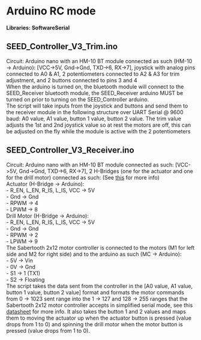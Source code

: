 # Arduino RC mode
 __Libraries: SoftwareSerial__
## SEED_Controller_V3_Trim.ino
Circuit: Arduino nano with an HM-10 BT module connected as such (HM-10 -> Arduino): [VCC->5V, Gnd->Gnd, TXD->6, RX->7], joystick with analog pins connected to A0 & A1, 2 potentiometers connected to A2 & A3 for trim adjustment, and 2 buttons connected to pins 3 and 4
<br/>When the arduino is turned on, the bluetooth module will connect to the SEED_Receiver bluetooth module, the SEED_Receiver arduino MUST be turned on prior to turning on the SEED_Controller arduino. 
<br/>The script will take inputs from the joystick and buttons and send them to the receiver module in the following structure over UART Serial @ 9600 baud: A0 value, A1 value, button 1 value, button 2 value. The trim value adjusts the 1st and 2nd joystick value so at rest the motors are off, this can be adjusted on the fly while the module is active with the 2 potentiometers
## SEED_Controller_V3_Receiver.ino
Circuit: Arduino nano with an HM-10 BT module connected as such: [VCC->5V, Gnd->Gnd, TXD->6, RX->7], 2 H-Bridges (one for the actuator and one for the drill motor) connected as such: (See [this](https://www.hessmer.org/blog/2013/12/28/ibt-2-h-bridge-with-arduino/) for more info)
<br/> Actuator (H-Bridge -> Arduino):
<br/>- R_EN, L_EN, R_IS, L_IS, VCC -> 5V
<br/>- Gnd -> Gnd
<br/>- RPWM -> 4
<br/>- LPWM -> 8
<br/> Drill Motor (H-Bridge -> Arduino):
<br/>- R_EN, L_EN, R_IS, L_IS, VCC -> 5V
<br/>- Gnd -> Gnd
<br/>- RPWM -> 2
<br/>- LPWM -> 9
<br/>The Sabertooth 2x12 motor controller is connected to the motors (M1 for left side and M2 for right side) and to the arduino as such (MC -> Arduino):
<br/>- 5V -> Vin
<br/>- 0V -> Gnd
<br/>- S1 -> 1 (TX1)
<br/>- S2 -> Floating
<br/>The script takes the data sent from the controller in the [A0 value, A1 value, button 1 value, button 2 value] format and formats the motor commands from 0 -> 1023 sent range into the 1 -> 127 and 128 -> 255 ranges that the Sabertooth 2x12 motor controller accepts in simplified serial mode, see this [datasheet](https://www.dimensionengineering.com/datasheets/Sabertooth2x12.pdf) for more info. It also takes the button 1 and 2 values and maps them to moving the actuator up when the actuator button is pressed (value drops from 1 to 0) and spinning the drill motor when the motor button is pressed (value drops from 1 to 0).

